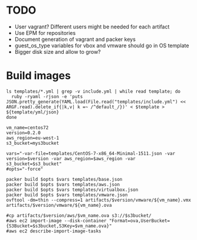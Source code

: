 # TODO
- User vagrant? Different users might be needed for each artifact
- Use EPM for repositories
- Document generation of vagrant and packer keys
- guest_os_type variables for vbox and vmware should go in OS template
- Bigger disk size and allow to grow?

# Build images

``` shell
ls templates/*.yml | grep -v include.yml | while read template; do
  ruby -ryaml -rjson -e 'puts JSON.pretty_generate(YAML.load(File.read("templates/include.yml") << ARGF.read).delete_if{|k,v| k =~ /^default_/})' < $template > ${template/yml/json}
done

vm_name=centos72
version=0.2.0
aws_region=eu-west-1
s3_bucket=mys3bucket

vars="-var-file=templates/CentOS-7-x86_64-Minimal-1511.json -var version=$version -var aws_region=$aws_region -var s3_bucket=$s3_bucket"
#opts="-force"

packer build $opts $vars templates/base.json
packer build $opts $vars templates/aws.json
packer build $opts $vars templates/virtualbox.json
packer build $opts $vars templates/vmware.json
ovftool -dm=thin --compress=1 artifacts/$version/vmware/${vm_name}.vmx artifacts/$version/vmware/${vm_name}.ova

#cp artifacts/$version/aws/$vm_name.ova s3://$s3bucket/
#aws ec2 import-image --disk-container "Format=ova,UserBucket={S3Bucket=$s3bucket,S3Key=$vm_name.ova}"
#aws ec2 describe-import-image-tasks
```
